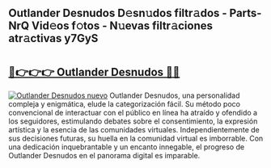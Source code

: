 ## Outlander Desnudos D𝚎sn𝚞dos filtr𝚊dos - Parts-NrQ Vid𝚎os f𝚘tos - N𝚞evas filtr𝚊ciones atr𝚊ctivas y7GyS

# <h2><a href="http://mbap3z.tromn.icu/?c=Outlander+Desnudos">🔗👉👉👉 Outlander Desnudos 🔗🔗</a></h2>

[![Outlander Desnudos nuevo](https://i.imgur.com/pEAQMta.gif)](http://mbap3z.tromn.icu/?c=Outlander+Desnudos)
Outlander Desnudos, una personalidad compleja y enigmática, elude la categorización fácil. Su método poco convencional de interactuar con el público en línea ha atraído y ofendido a los seguidores, estimulando debates sobre el consentimiento, la expresión artística y la esencia de las comunidades virtuales. Independientemente de sus decisiones futuras, su huella en la comunidad virtual es imborrable. Con una dedicación inquebrantable y un encanto innegable, el progreso de Outlander Desnudos en el panorama digital es imparable.
